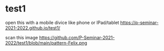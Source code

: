 # test1

open this with a mobile divice like phone or IPad/tablet
https://p-seminar-2021-2022.github.io/test1/

scan this image
https://github.com/P-Seminar-2021-2022/test1/blob/main/pattern-Felix.png
